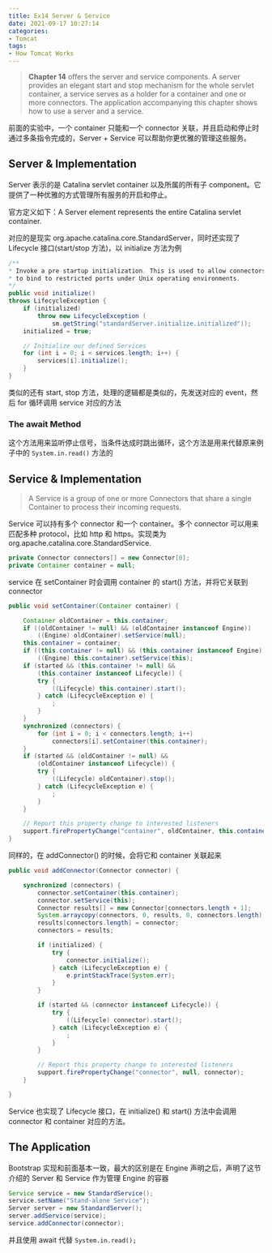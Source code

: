 ```yaml
---
title: Ex14 Server & Service
date: 2021-09-17 10:27:14
categories:
- Tomcat
tags:
- How Tomcat Works
---
```


> **Chapter 14** offers the server and service components. A server provides an elegant start and stop mechanism for the whole servlet container, a service serves as a holder for a container and one or more connectors. The application accompanying this chapter shows how to use a server and a service.

前面的实验中，一个 container 只能和一个 connector 关联，并且启动和停止时通过多条指令完成的，Server + Service 可以帮助你更优雅的管理这些服务。

## Server & Implementation

Server 表示的是 Catalina servlet container 以及所属的所有子 component。它提供了一种优雅的方式管理所有服务的开启和停止。

官方定义如下：A Server element represents the entire Catalina servlet container. 

对应的是现实 org.apache.catalina.core.StandardServer，同时还实现了 Lifecycle 接口(start/stop 方法)，以 initialize 方法为例

```java
/**
* Invoke a pre-startup initialization. This is used to allow connectors
* to bind to restricted ports under Unix operating environments.
*/
public void initialize()
throws LifecycleException {
    if (initialized)
        throw new LifecycleException (
            sm.getString("standardServer.initialize.initialized"));
    initialized = true;

    // Initialize our defined Services
    for (int i = 0; i < services.length; i++) {
        services[i].initialize();
    }
}
```

类似的还有 start, stop 方法，处理的逻辑都是类似的，先发送对应的 event，然后 for 循环调用 service 对应的方法

### The await Method

这个方法用来监听停止信号，当条件达成时跳出循环，这个方法是用来代替原来例子中的 `System.in.read()` 方法的

## Service & Implementation

> A Service is a group of one or more Connectors that share a single Container to process their incoming requests.

Service 可以持有多个 connector 和一个 container。多个 connector 可以用来匹配多种 protocol，比如 http 和 https。实现类为 org.apache.catalina.core.StandardService.

```java
private Connector connectors[] = new Connector[0];
private Container container = null;
```

service 在 setContainer 时会调用 container 的 start() 方法，并将它关联到 connector

```java
public void setContainer(Container container) {

    Container oldContainer = this.container;
    if ((oldContainer != null) && (oldContainer instanceof Engine))
        ((Engine) oldContainer).setService(null);
    this.container = container;
    if ((this.container != null) && (this.container instanceof Engine))
        ((Engine) this.container).setService(this);
    if (started && (this.container != null) &&
        (this.container instanceof Lifecycle)) {
        try {
            ((Lifecycle) this.container).start();
        } catch (LifecycleException e) {
            ;
        }
    }
    synchronized (connectors) {
        for (int i = 0; i < connectors.length; i++)
            connectors[i].setContainer(this.container);
    }
    if (started && (oldContainer != null) &&
        (oldContainer instanceof Lifecycle)) {
        try {
            ((Lifecycle) oldContainer).stop();
        } catch (LifecycleException e) {
            ;
        }
    }

    // Report this property change to interested listeners
    support.firePropertyChange("container", oldContainer, this.container);
}
```

同样的，在 addConnector() 的时候，会将它和 container 关联起来

```java
public void addConnector(Connector connector) {

    synchronized (connectors) {
        connector.setContainer(this.container);
        connector.setService(this);
        Connector results[] = new Connector[connectors.length + 1];
        System.arraycopy(connectors, 0, results, 0, connectors.length);
        results[connectors.length] = connector;
        connectors = results;

        if (initialized) {
            try {
                connector.initialize();
            } catch (LifecycleException e) {
                e.printStackTrace(System.err);
            }
        }

        if (started && (connector instanceof Lifecycle)) {
            try {
                ((Lifecycle) connector).start();
            } catch (LifecycleException e) {
                ;
            }
        }

        // Report this property change to interested listeners
        support.firePropertyChange("connector", null, connector);
    }

}
```

Service 也实现了 Lifecycle 接口，在 initialize() 和 start() 方法中会调用 connector 和 container 对应的方法。

## The Application

Bootstrap 实现和前面基本一致，最大的区别是在 Engine 声明之后，声明了这节介绍的 Server 和 Service 作为管理 Engine 的容器

```java
Service service = new StandardService();
service.setName("Stand-alone Service");
Server server = new StandardServer();
server.addService(service);
service.addConnector(connector);
```

并且使用 await 代替 `System.in.read();`